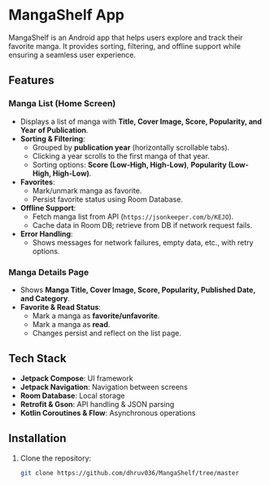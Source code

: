 # MangaShelf App

MangaShelf is an Android app that helps users explore and track their favorite manga. It provides sorting, filtering, and offline support while ensuring a seamless user experience.

## Features

### Manga List (Home Screen)
- Displays a list of manga with **Title, Cover Image, Score, Popularity, and Year of Publication**.
- **Sorting & Filtering**:
  - Grouped by **publication year** (horizontally scrollable tabs).
  - Clicking a year scrolls to the first manga of that year.
  - Sorting options: **Score (Low-High, High-Low)**, **Popularity (Low-High, High-Low)**.
- **Favorites**:
  - Mark/unmark manga as favorite.
  - Persist favorite status using Room Database.
- **Offline Support**:
  - Fetch manga list from API (`https://jsonkeeper.com/b/KEJO`).
  - Cache data in Room DB; retrieve from DB if network request fails.
- **Error Handling**:
  - Shows messages for network failures, empty data, etc., with retry options.

### Manga Details Page
- Shows **Manga Title, Cover Image, Score, Popularity, Published Date, and Category**.
- **Favorite & Read Status**:
  - Mark a manga as **favorite/unfavorite**.
  - Mark a manga as **read**.
  - Changes persist and reflect on the list page.

## Tech Stack
- **Jetpack Compose**: UI framework
- **Jetpack Navigation**: Navigation between screens
- **Room Database**: Local storage
- **Retrofit & Gson**: API handling & JSON parsing
- **Kotlin Coroutines & Flow**: Asynchronous operations

## Installation
1. Clone the repository:
   ```sh
   git clone https://github.com/dhruv036/MangaShelf/tree/master
